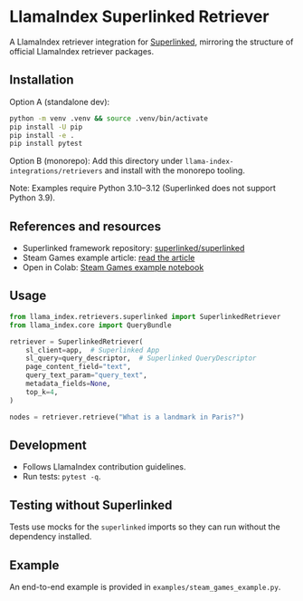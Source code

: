 # LlamaIndex Superlinked Retriever

A LlamaIndex retriever integration for [Superlinked](https://github.com/superlinked/superlinked), mirroring the structure of official LlamaIndex retriever packages.

## Installation

Option A (standalone dev):

```bash
python -m venv .venv && source .venv/bin/activate
pip install -U pip
pip install -e .
pip install pytest
```

Option B (monorepo): Add this directory under `llama-index-integrations/retrievers` and install with the monorepo tooling.

Note: Examples require Python 3.10–3.12 (Superlinked does not support Python 3.9).

## References and resources

- Superlinked framework repository: [superlinked/superlinked](https://links.superlinked.com/llamaindex_repo_sl)
- Steam Games example article: [read the article](https://links.superlinked.com/llamaindex_article_sl)
- Open in Colab: [Steam Games example notebook](https://colab.research.google.com/github/run-llama/llama_index/blob/main/llama-index-integrations/retrievers/llama-index-retrievers-superlinked/examples/steam_games_example.ipynb)

## Usage

```python
from llama_index.retrievers.superlinked import SuperlinkedRetriever
from llama_index.core import QueryBundle

retriever = SuperlinkedRetriever(
    sl_client=app,  # Superlinked App
    sl_query=query_descriptor,  # Superlinked QueryDescriptor
    page_content_field="text",
    query_text_param="query_text",
    metadata_fields=None,
    top_k=4,
)

nodes = retriever.retrieve("What is a landmark in Paris?")
```

## Development

- Follows LlamaIndex contribution guidelines.
- Run tests: `pytest -q`.

## Testing without Superlinked

Tests use mocks for the `superlinked` imports so they can run without the dependency installed.

## Example

An end-to-end example is provided in `examples/steam_games_example.py`.
